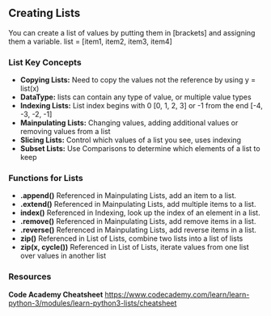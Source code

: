 ## Creating Lists 

You can create a list of values by putting them in [brackets] and assigning them a variable. 
list = [item1, item2, item3, item4] 

### List Key Concepts 
- **Copying Lists:** Need to copy the values not the reference by using y = list(x) 
- **DataType:** lists can contain any type of value, or multiple value types
- **Indexing Lists:** List index begins with 0 [0, 1, 2, 3] or -1 from the end [-4, -3, -2, -1]
- **Mainpulating Lists:** Changing values, adding additional values or removing values from a list 
- **Slicing Lists:** Control which values of a list you see, uses indexing 
- **Subset Lists:** Use Comparisons to determine which elements of a list to keep 

### Functions for Lists 
- **.append()** Referenced in Mainpulating Lists, add an item to a list.  
- **.extend()** Referenced in Mainpulating Lists, add multiple items to a list. 
- **index()** Referenced in Indexing, look up the index of an element in a list. 
- **.remove()** Referenced in Mainpulating Lists, add remove items in a list.
- **.reverse()** Referenced in Mainpulating Lists, add reverse items in a list.
- **zip()** Referenced in List of Lists, combine two lists into a list of lists
- **zip(x, cycle())** Referenced in List of Lists, iterate values from one list over values in another list 

### Resources 
**Code Academy Cheatsheet** https://www.codecademy.com/learn/learn-python-3/modules/learn-python3-lists/cheatsheet
